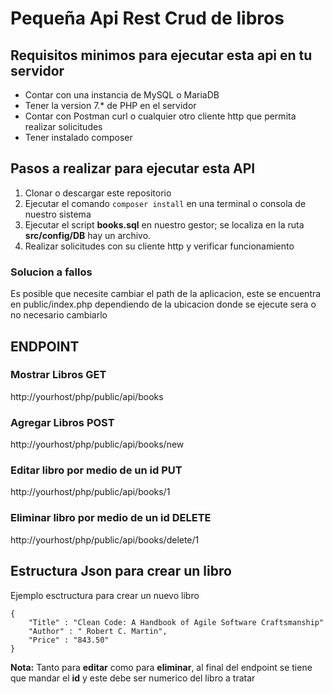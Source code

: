 # Pequeña Api Rest Crud de libros 

## Requisitos minimos para ejecutar esta api en tu servidor 
- Contar con una instancia de MySQL o MariaDB
- Tener la version 7.* de PHP en el servidor
- Contar con Postman curl o cualquier otro cliente http que permita realizar solicitudes
- Tener instalado composer 

## Pasos a realizar para ejecutar esta API 
1. Clonar o descargar este repositorio
2. Ejecutar el comando `composer install` en una terminal o consola de nuestro sistema
3. Ejecutar el script **books.sql** en nuestro gestor; se localiza en la ruta **src/config/DB** hay un archivo.
4. Realizar solicitudes con su cliente http y verificar funcionamiento
 
### Solucion a fallos 
Es posible que necesite cambiar el path de la aplicacion, este se encuentra en public/index.php
dependiendo de la ubicacion donde se ejecute sera o no necesario cambiarlo

## ENDPOINT 
### Mostrar Libros **GET**
http://yourhost/php/public/api/books
### Agregar Libros **POST**
http://yourhost/php/public/api/books/new
### Editar libro por medio de un id **PUT**
http://yourhost/php/public/api/books/1
### Eliminar libro por medio de un id **DELETE**
http://yourhost/php/public/api/books/delete/1

## Estructura Json para crear un libro 
Ejemplo esctructura para crear un nuevo libro 

```
{
    "Title" : "Clean Code: A Handbook of Agile Software Craftsmanship"
    "Author" : " Robert C. Martin",
    "Price" : "843.50"
}
```
**Nota:** Tanto para **editar** como para **eliminar**, al final del endpoint se tiene que mandar el **id** y este debe ser numerico del libro a tratar 

